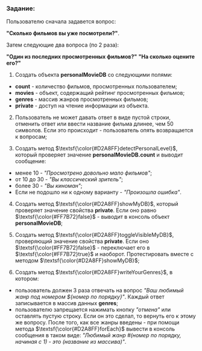 ### Задание:

Пользователю сначала задавется вопрос:

**"Сколько фильмов вы уже посмотрели?"**.

Затем следующие два вопроса (по 2 раза):

**"Один из последних просмотренных фильмов?"**
**"На сколько оцените его?"**

1. Создать объекта **personalMovieDB** со следующими полями:

- **count** - количество фильмов, просмотренных пользователем;
- **movies** - объект, содержащий рейтинг просмотренных фильмов;
- **genres** - массив жанров просмотренных фильмов;
- **private** - доступ на чтение информации из объекта.

2. Пользователь не может давать ответ в виде пустой строки, отменить ответ или ввести название фильма длинее, чем 50 символов. Если это происходит - пользователь опять возвращается к вопросам;

3. Создать метод $\textsf{\color{#D2A8FF}detectPersonalLevel}$, который проверяет значение **personalMovieDB.count** и выводит сообщение:

- менее 10 - *"Просмотрено довольно мало фильмов"*;
- от 10 до 30 - *"Вы классический зритель"*;
- более 30 - *"Вы киноман"*;
- Если не подошло ни к одному варианту - *"Произошла ошибка"*.

4. Создать метод $\textsf{\color{#D2A8FF}showMyDB}$, который проверяет значение свойства **private**. Если оно равно $\textsf{\color{#FF7B72}false}$ - выводит в консоль объект **personalMovieDB**;

5. Создать метод $\textsf{\color{#D2A8FF}toggleVisibleMyDB}$, проверяющий значение свойства **private**. Если оно $\textsf{\color{#FF7B72}false}$ - переключает его в $\textsf{\color{#FF7B72}true}$ и наоборот. Протестировать вместе с методом $\textsf{\color{#D2A8FF}showMyDB}$;

6. Создать метод $\textsf{\color{#D2A8FF}writeYourGenres}$, в котором:
- пользователь должен 3 раза отвечать на вопрос *"Ваш любимый жанр под номером ${номер по порядку}"*. Каждый ответ записывается в массив данных **genres**;
- пользователю запрещается нажимать кнопку *"отмена"* или оставлять пустую строку. Если он это сделал, то вернуть его к этому же вопросу. После того, как все жанры введены - при помощи метода $\textsf{\color{#D2A8FF}forEach}$ вывести в консоль сообщения в таком виде:
*"Любимый жанр #(номер по порядку, начиная с 1) - это (название из массива)"*.
